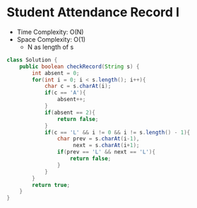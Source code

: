 # Student Attendance Record I

- Time Complexity: O(N)
- Space Complexity: O(1)
  - N as length of s

```java
class Solution {
    public boolean checkRecord(String s) {
        int absent = 0;
        for(int i = 0; i < s.length(); i++){
            char c = s.charAt(i);
            if(c == 'A'){
                absent++;
            }
            if(absent == 2){
                return false;
            }
            if(c == 'L' && i != 0 && i != s.length() - 1){
                char prev = s.charAt(i-1),
                     next = s.charAt(i+1);
                if(prev == 'L' && next == 'L'){
                    return false;
                }
            }
        }
        return true;
    }
}
```
